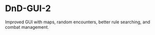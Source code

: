# DnD-GUI-2
Improved GUI with maps, random encounters, better rule searching, and combat management.
